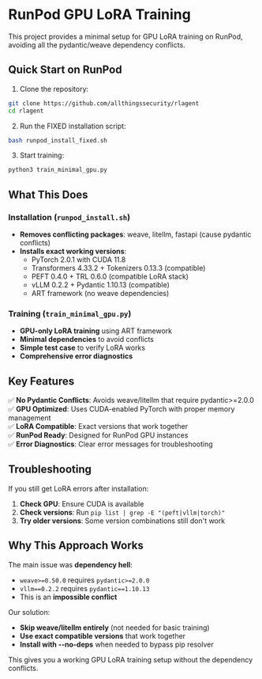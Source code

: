 # RunPod GPU LoRA Training

This project provides a minimal setup for GPU LoRA training on RunPod, avoiding all the pydantic/weave dependency conflicts.

## Quick Start on RunPod

1. Clone the repository:
```bash
git clone https://github.com/allthingssecurity/rlagent
cd rlagent
```

2. Run the FIXED installation script:
```bash
bash runpod_install_fixed.sh
```

3. Start training:
```bash
python3 train_minimal_gpu.py
```

## What This Does

### Installation (`runpod_install.sh`)
- **Removes conflicting packages**: weave, litellm, fastapi (cause pydantic conflicts)
- **Installs exact working versions**:
  - PyTorch 2.0.1 with CUDA 11.8
  - Transformers 4.33.2 + Tokenizers 0.13.3 (compatible)
  - PEFT 0.4.0 + TRL 0.6.0 (compatible LoRA stack)
  - vLLM 0.2.2 + Pydantic 1.10.13 (compatible)
  - ART framework (no weave dependencies)

### Training (`train_minimal_gpu.py`)
- **GPU-only LoRA training** using ART framework
- **Minimal dependencies** to avoid conflicts
- **Simple test case** to verify LoRA works
- **Comprehensive error diagnostics**

## Key Features

✅ **No Pydantic Conflicts**: Avoids weave/litellm that require pydantic>=2.0.0  
✅ **GPU Optimized**: Uses CUDA-enabled PyTorch with proper memory management  
✅ **LoRA Compatible**: Exact versions that work together  
✅ **RunPod Ready**: Designed for RunPod GPU instances  
✅ **Error Diagnostics**: Clear error messages for troubleshooting  

## Troubleshooting

If you still get LoRA errors after installation:

1. **Check GPU**: Ensure CUDA is available
2. **Check versions**: Run `pip list | grep -E "(peft|vllm|torch)"`
3. **Try older versions**: Some version combinations still don't work

## Why This Approach Works

The main issue was **dependency hell**:
- `weave>=0.50.0` requires `pydantic>=2.0.0`
- `vllm==0.2.2` requires `pydantic==1.10.13`
- This is an **impossible conflict**

Our solution:
- **Skip weave/litellm entirely** (not needed for basic training)
- **Use exact compatible versions** that work together
- **Install with --no-deps** when needed to bypass pip resolver

This gives you a working GPU LoRA training setup without the dependency conflicts.
